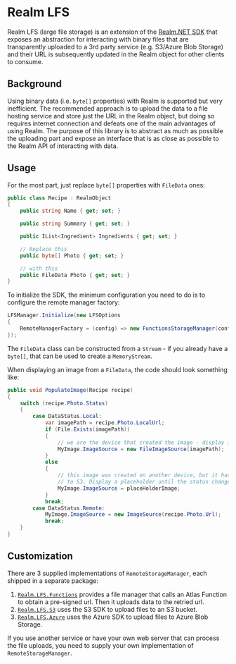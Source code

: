 # Realm LFS

Realm LFS (large file storage) is an extension of the [Realm.NET SDK](http://github.com/realm/realm-dotnet) that exposes an abstraction for interacting with binary files that are transparently uploaded to a 3rd party service (e.g. S3/Azure Blob Storage) and their URL is subsequently updated in the Realm object for other clients to consume.

## Background

Using binary data (i.e. `byte[]` properties) with Realm is supported but very inefficient. The recommended approach is to upload the data to a file hosting service and store just the URL in the Realm object, but doing so requires internet connection and defeats one of the main advantages of using Realm. The purpose of this library is to abstract as much as possible the uploading part and expose an interface that is as close as possible to the Realm API of interacting with data.

## Usage

For the most part, just replace `byte[]` properties with `FileData` ones:

```csharp
public class Recipe : RealmObject
{
    public string Name { get; set; }

    public string Summary { get; set; }

    public IList<Ingredient> Ingredients { get; set; }

    // Replace this
    public byte[] Photo { get; set; }

    // with this
    public FileData Photo { get; set; }
}
```

To initialize the SDK, the minimum configuration you need to do is to configure the remote manager factory:

```csharp
LFSManager.Initialize(new LFSOptions
{
    RemoteManagerFactory = (config) => new FunctionsStorageManager(config, "MyDataFunction")
});
```

The `FileData` class can be constructed from a `Stream` - if you already have a `byte[]`, that can be used to create a `MemoryStream`.

When displaying an image from a `FileData`, the code should look something like:

```csharp
public void PopulateImage(Recipe recipe)
{
    switch (recipe.Photo.Status)
    {
        case DataStatus.Local:
            var imagePath = recipe.Photo.LocalUrl;
            if (File.Exists(imagePath))
            {
                // we are the device that created the image - display it from disk
                MyImage.ImageSource = new FileImageSource(imagePath);
            }
            else
            {
                // this image was created on another device, but it hasn't uploaded it yet
                // to S3. Display a placeholder until the status changes to Remote
                MyImage.ImageSource = placeHolderImage;
            }
            break;
        case DataStatus.Remote:
            MyImage.ImageSource = new ImageSource(recipe.Photo.Url);
            break;
    }
}
```

## Customization

There are 3 supplied implementations of `RemoteStorageManager`, each shipped in a separate package:
1. [`Realm.LFS.Functions`](https://www.nuget.org/packages/Realm.LFS.Functions) provides a file manager that calls an Atlas Function to obtain a pre-signed url. Then it uploads data to the retried url.
2. [`Realm.LFS.S3`](https://www.nuget.org/packages/Realm.LFS.S3) uses the S3 SDK to upload files to an S3 bucket.
3. [`Realm.LFS.Azure`](https://www.nuget.org/packages/Realm.LFS.Azure) uses the Azure SDK to upload files to Azure Blob Storage.

If you use another service or have your own web server that can process the file uploads, you need to supply your own implementation of `RemoteStorageManager`.